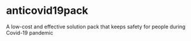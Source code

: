 # anticovid19pack
A low-cost and effective solution pack that keeps safety for people during Covid-19 pandemic
